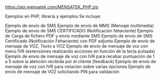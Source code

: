https://api.mensatek.com/MENSATEK_PHP.zip


Ejemplos en PHP, librería y ejemplos Se incluye:

Ejemplo de envío de SMS
Ejemplo de envío de MMS (Mensaje multimedia)
Ejemplo de envío de SMS CERTIFICADO (Notificación fehaciente)
Ejemplo de Carga de fichero PDF y envío mediante SMS
Ejemplo de envío de SMS Certificado (Notificación Fehaciente) con PDF adjunto
Ejemplo de envío de mensaje de VOZ, Texto a VOZ
Ejemplo de envío de mensaje de voz con menú IVR (extensiones realizando acciones en función de la tecla pulsada)
Ejemplo de envío de mensaje de voz con IVR para recabar puntuación de 1 a 5 sobre la atención recibida por el cliente (feedback)
Ejemplo de envío de mensaje de voz con IVR para votación sobre varias opciones
Ejemplo de envío de mensaje de VOZ solicitando PIN para validación

